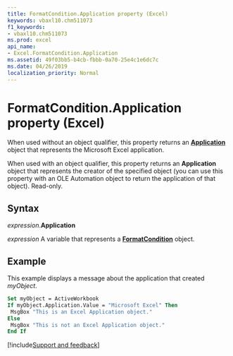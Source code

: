 ```yaml
---
title: FormatCondition.Application property (Excel)
keywords: vbaxl10.chm511073
f1_keywords:
- vbaxl10.chm511073
ms.prod: excel
api_name:
- Excel.FormatCondition.Application
ms.assetid: 49f03bb5-b4cb-fbbb-0a70-25e4c1e6dc7c
ms.date: 04/26/2019
localization_priority: Normal
---
```



# FormatCondition.Application property (Excel)

When used without an object qualifier, this property returns an **[Application](Excel.Application(object).md)** object that represents the Microsoft Excel application. 

When used with an object qualifier, this property returns an **Application** object that represents the creator of the specified object (you can use this property with an OLE Automation object to return the application of that object). Read-only.


## Syntax

_expression_.**Application**

_expression_ A variable that represents a **[FormatCondition](Excel.FormatCondition.md)** object.


## Example

This example displays a message about the application that created _myObject_.

```vb
Set myObject = ActiveWorkbook 
If myObject.Application.Value = "Microsoft Excel" Then 
 MsgBox "This is an Excel Application object." 
Else 
 MsgBox "This is not an Excel Application object." 
End If
```




[!include[Support and feedback](~/includes/feedback-boilerplate.md)]
